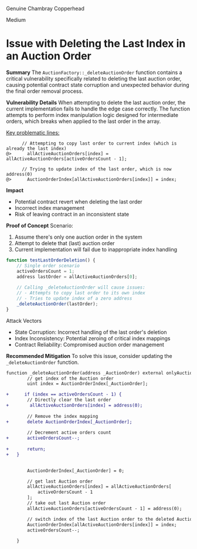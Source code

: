 Genuine Chambray Copperhead

Medium

# Issue with Deleting the Last Index in an Auction Order

**Summary**
The `AuctionFactory::_deleteAuctionOrder` function contains a critical vulnerability specifically related to deleting the last auction order, causing potential contract state corruption and unexpected behavior during the final order removal process.

**Vulnerability Details**
When attempting to delete the last auction order, the current implementation fails to handle the edge case correctly. The function attempts to perform index manipulation logic designed for intermediate orders, which breaks when applied to the last order in the array.

[Key problematic lines:](https://github.com/sherlock-audit/2024-11-debita-finance-v3/blob/main/Debita-V3-Contracts/contracts/auctions/AuctionFactory.sol#L145C4-L160C6)
```javasript
      // Attempting to copy last order to current index (which is already the last index)
@>      allActiveAuctionOrders[index] = allActiveAuctionOrders[activeOrdersCount - 1];
      
      // Trying to update index of the last order, which is now address(0)
@>      AuctionOrderIndex[allActiveAuctionOrders[index]] = index;
```

**Impact**
- Potential contract revert when deleting the last order
- Incorrect index management
- Risk of leaving contract in an inconsistent state

**Proof of Concept**
Scenario:

1. Assume there's only one auction order in the system
2. Attempt to delete that (last) auction order
3. Current implementation will fail due to inappropriate index handling

```javascript
function testLastOrderDeletion() {
    // Single order scenario
    activeOrdersCount = 1;
    address lastOrder = allActiveAuctionOrders[0];
    
    // Calling _deleteAuctionOrder will cause issues:
    // - Attempts to copy last order to its own index
    // - Tries to update index of a zero address
    _deleteAuctionOrder(lastOrder);
}
```
Attack Vectors

- State Corruption: Incorrect handling of the last order's deletion
- Index Inconsistency: Potential zeroing of critical index mappings
- Contract Reliability: Compromised auction order management

**Recommended Mitigation**
To solve this issue, consider updating the `_deleteAuctionOrder` function.
```diff
function _deleteAuctionOrder(address _AuctionOrder) external onlyAuctions {
        // get index of the Auction order
        uint index = AuctionOrderIndex[_AuctionOrder];

+      if (index == activeOrdersCount - 1) {
        // Directly clear the last order
+        allActiveAuctionOrders[index] = address(0);
        
        // Remove the index mapping
+       delete AuctionOrderIndex[_AuctionOrder];
        
        // Decrement active orders count
+       activeOrdersCount--;
        
+       return;
+   }

     
        AuctionOrderIndex[_AuctionOrder] = 0;

        // get last Auction order
        allActiveAuctionOrders[index] = allActiveAuctionOrders[
            activeOrdersCount - 1
        ];
        // take out last Auction order
        allActiveAuctionOrders[activeOrdersCount - 1] = address(0);

        // switch index of the last Auction order to the deleted Auction order
        AuctionOrderIndex[allActiveAuctionOrders[index]] = index;
        activeOrdersCount--;
        
    }
```